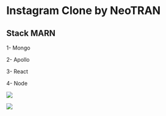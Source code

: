 # Instagram Clone by NeoTRAN

## Stack MARN

1- Mongo

2- Apollo

3- React

4- Node

![](https://upload.wikimedia.org/wikipedia/commons/thumb/a/a7/React-icon.svg/1200px-React-icon.svg.png)

![](https://miro.medium.com/max/3600/1*o9Fp5sguKFlA6gIM1Yp10A.png)
